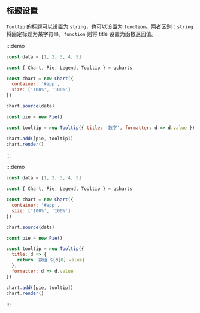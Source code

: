 ## 标题设置

`Tooltip` 的标题可以设置为 `string`，也可以设置为 `function`。两者区别：`string` 将固定标题为某字符串，`function` 则将 title 设置为函数返回值。

:::demo

```javascript
const data = [1, 2, 3, 4, 5]

const { Chart, Pie, Legend, Tooltip } = qcharts

const chart = new Chart({
  container: '#app',
  size: ['100%', '100%']
})

chart.source(data)

const pie = new Pie()

const tooltip = new Tooltip({ title: '数字', formatter: d => d.value })

chart.add([pie, tooltip])
chart.render()
```

:::

:::demo

```javascript
const data = [1, 2, 3, 4, 5]

const { Chart, Pie, Legend, Tooltip } = qcharts

const chart = new Chart({
  container: '#app',
  size: ['100%', '100%']
})

chart.source(data)

const pie = new Pie()

const tooltip = new Tooltip({
  title: d => {
    return `数组 ${d[0].value}`
  },
  formatter: d => d.value
})

chart.add([pie, tooltip])
chart.render()
```

:::
